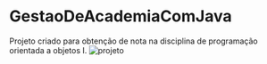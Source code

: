 # GestaoDeAcademiaComJava
Projeto criado para obtenção de nota na disciplina de programação orientada a objetos I. 
![projeto](https://github.com/FernandoGutemberg/GestaoDeAcademiaComJava/assets/91163827/34e9bc6a-cc92-451a-9be6-f24060b6f830)
